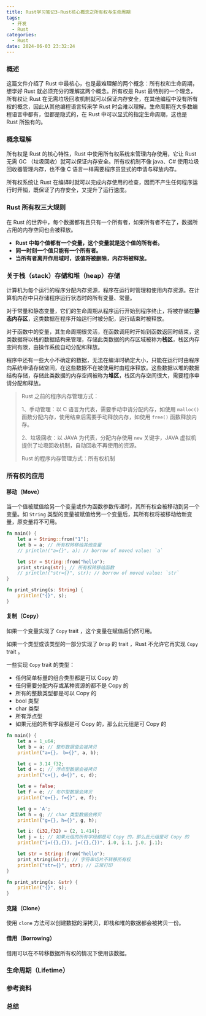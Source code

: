 ```yaml
---
title: Rust学习笔记3-Rust核心概念之所有权与生命周期
tags:
  - 开发
  - Rust
categories:
  - Rust
date: 2024-06-03 23:32:24
---
```


### 概述

这篇文件介绍了 Rust 中最核心，也是最难理解的两个概念：所有权和生命周期，想学好 Rust 就必须充分的理解这两个概念。所有权是 Rust 最特别的一个理念，所有权让 Rust 在无需垃圾回收机制就可以保证内存安全，在其他编程中没有所有权的概念，因此从其他编程语言转来学 Rust 时会难以理解。生命周期在大多数编程语言中都有，但都是隐式的，在 Rust 中可以显式的指定生命周期，这也是 Rust 所独有的。



### 概念理解

所有权是 Rust 的核心特性，Rust 中使用所有权系统来管理内存使用，它让 Rust 无需 GC （垃圾回收）就可以保证内存安全。所有权机制不像 java、C# 使用垃圾回收器管理内存，也不像 C 语言一样需要程序员显式的申请与释放内存。

所有权系统让 Rust 在编译时就可以完成内存使用的检查，因而不产生任何程序运行时开销，既保证了内存安全，又提升了运行速度。

<!-- more -->



### Rust 所有权三大规则

在 Rust 的世界中，每个数据都有且只有一个所有者，如果所有者不在了，数据所占用的内存空间也会被释放。

- **Rust 中每个值都有一个变量，这个变量就是这个值的所有者。**
- **同一时刻一个值只能有一个所有者。**
- **当所有者离开作用域时，该值将被删除，内存将被释放。**



### 关于栈（stack）存储和堆（heap）存储

计算机为每个运行的程序分配内存资源，程序在运行时管理和使用内存资源。在计算机内存中只存储程序运行状态时的所有变量、常量。

对于常量和静态变量，它们的生命周期从程序运行开始到程序终止，将被存储在**静态内存区**，这类数据在程序开始运行时被分配，运行结束时被释放。

对于函数中的变量，其生命周期很灵活，在函数调用时开始到函数返回时结束，这类数据将以栈的数据结构来管理，存储此类数据的内存区域被称为**栈区**，栈区内存空间有限，由操作系统自动分配和释放。

程序中还有一些大小不确定的数据，无法在编译时确定大小，只能在运行时由程序向系统申请存储空间，在这些数据不在被使用时由程序释放。这些数据以堆的数据结构存储，存储此类数据的内存空间被称为**堆区**，栈区内存空间很大，需要程序申请分配和释放。

> Rust 之前的程序内存管理方式：
>
> 1、手动管理：以 C 语言为代表，需要手动申请分配内存，如使用 `malloc()` 函数分配内存，使用结束后需要手动释放内存，如使用 `free()` 函数释放内存。
>
> 2、垃圾回收：以 JAVA 为代表，分配内存使用 `new` 关键字，JAVA 虚拟机提供了垃圾回收机制，自动回收不再使用的资源。
>
> Rust 的程序内存管理方式：所有权机制



### 所有权的应用

#### 移动（Move）

当一个值被赋值给另一个变量或作为函数参数传递时，其所有权会被移动到另一个变量。如 `String` 类型的变量被赋值给另一个变量后，其所有权将被移动给新变量，原变量将不可用。

```rust
fn main() {
    let a = String::from("1");
    let b = a; // 所有权转移给其他变量
    // println!("a={}", a); // borrow of moved value: `a`

    let str = String::from("hello");
    print_string(str); // 所有权转移给函数
    // println!("str={}", str); // borrow of moved value: `str`
}

fn print_string(s: String) {
    println!("{}", s);
}
```



#### 复制（Copy）

如果一个变量实现了 `Copy` trait ，这个变量在赋值后仍然可用。

如果一个类型或该类型的一部分实现了 `Drop` 的 trait ，Rust 不允许它再实现 `Copy` trait 。

一些实现 `Copy` trait 的类型：

- 任何简单标量的组合类型都是可以 Copy 的
- 任何需要分配内存或某种资源的都不是 Copy 的
- 所有的整数类型都是可以 Copy 的
- bool 类型
- char 类型
- 所有浮点型
- 如果元组的所有字段都是可 Copy 的，那么此元组是可 Copy 的

```rust
fn main() {
    let a = 1_u64;
    let b = a; // 整形数据值会被拷贝
    println!("a={}， b={}", a, b); 

    let c = 3.14_f32;
    let d = c; // 浮点型数据会被拷贝
    println!("c={}, d={}", c, d);

    let e = false;
    let f = e; // 布尔型数据会拷贝
    println!("e={}, f={}", e, f);

    let g = 'A';
    let h = g; // char 类型数据会拷贝
    println!("g={}, h={}", g, h);

    let i: (i32,f32) = (2, 1.414);
    let j = i; // 如果元组的所有字段都是可 Copy 的，那么此元组是可 Copy 的
    println!("i=({},{}), j=({},{})", i.0, i.1, j.0, j.1);

    let str = String::from("hello");
    print_string(&str); // 字符串切片不转移所有权
    println!("str={}", str); // 正常打印
}

fn print_string(s: &str) {
    println!("{}", s);
}
```


#### 克隆（Clone）

使用 `clone` 方法可以创建数据的深拷贝，即栈和堆的数据都会被拷贝一份。



#### 借用（Borrowing）

借用可以在不转移数据所有权的情况下使用该数据。

### 生命周期（Lifetime）



### 参考资料



### 总结

